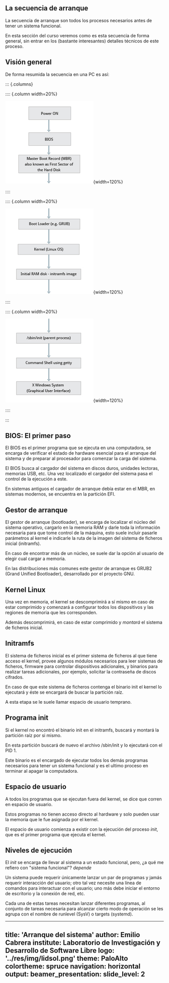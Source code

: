 ## La secuencia de arranque

La secuencia de arranque son todos los procesos necesarios antes de
tener un sistema funcional.

En esta sección del curso veremos como es esta secuencia de forma
general, sin entrar en los (bastante interesantes) detalles técnicos
de este proceso.

## Visión general

De forma resumida la secuencia en una PC es así:

::: {.columns}

:::: {.column width=20%}

![](../res/img/arranque1.jpg){width=120%}

::::

:::: {.column width=20%}

![](../res/img/arranque2.jpg){width=120%}

::::

:::: {.column width=20%}

![](../res/img/arranque3.jpg){width=120%}

::::

:::

## BIOS: El primer paso

El BIOS es el primer programa que se ejecuta en una computadora, se
encarga de verificar el estado de hardware esencial para el arranque del
sistema y de preparar al procesador para comenzar la carga del sistema.

El BIOS busca al cargador del sistema en discos duros, unidades lectoras,
memorias USB, etc. Una vez localizado el cargador del sistema pasa el
control de la ejecución a este.

En sistemas antiguos el cargador de arranque debía estar en el MBR,
en sistemas modernos, se encuentra en la partición EFI.

## Gestor de arranque

El gestor de arranque (bootloader), se encarga de localizar el núcleo
del sistema operativo, cargarlo en la memoria RAM y darle toda la
información necesaria para que tome control de la máquina, esto suele
incluir pasarle parámetros al kernel e indicarle la ruta de la imagen
del sistema de ficheros inicial (initramfs).

En caso de encontrar más de un núcleo, se suele dar la opción al
usuario de elegir cual cargar a memoria.

En las distribuciones más comunes este gestor de arranque es GRUB2
(Grand Unified Bootloader), desarrollado por el proyecto GNU.

## Kernel Linux

Una vez en memoria, el kernel se descomprimirá a sí mismo en caso de
estar comprimido y comenzará a configurar todos los dispositivos y las
regiones de memoria que les corresponden.

Además descomprimirá, en caso de estar comprimido y *montará* el
sistema de ficheros inicial.

## Initramfs

El sistema de ficheros inicial es el primer sistema de ficheros al que
tiene acceso el kernel, provee algunos módulos necesarios para leer
sistemas de ficheros, firmware para controlar dispositivos adicionales,
y binarios para realizar tareas adicionales, por ejemplo, solicitar la
contraseña de discos cifrados.

En caso de que este sistema de ficheros contenga el binario init el kernel lo ejecutará y éste se encargará de buscar la partición raíz.

A esta etapa se le suele llamar espacio de usuario temprano.

## Programa init

Si el kernel no encontró el binario init en el initramfs, buscará y
montará la partición raíz por si mismo.

En esta partición buscará de nuevo el archivo /sbin/init y lo ejecutará
con el PID 1.

Este binario es el encargado de ejecutar todos los demás programas
necesarios para tener un sistema funcional y es el ultimo proceso en
terminar al apagar la computadora.

## Espacio de usuario

A todos los programas que se ejecutan fuera del kernel, se dice que corren en
espacio de usuario.

Estos programas no tienen acceso directo al hardware y solo pueden usar la memoria que le fue asignada por el kernel.

El espacio de usuario comienza a existir con la ejecución del proceso *init*, que es el primer programa que ejecuta el kernel.

## Niveles de ejecución

El *init* se encarga de llevar al sistema a un estado funcional, pero,
¿a qué me refiero con "sistema funcional"? *depende*

Un sistema puede requerir únicamente lanzar un par de programas y jamás
requerir interacción del usuario; otro tal vez necesite una línea de
comandos para interactuar con el usuario; uno más debe iniciar el
entorno de escritorio y la conexión de red, etc.

Cada una de estas tareas necesitan lanzar diferentes programas, al
conjunto de tareas necesaria para alcanzar cierto modo de operación se
les agrupa con el nombre de runlevel (SysV) o targets (systemd).

---
title: 'Arranque del sistema'
author: Emilio Cabrera
institute: Laboratorio de Investigación y Desarrollo de Software Libre
logo: '../res/img/lidsol.png'
theme: PaloAlto
colortheme: spruce
navigation: horizontal
output:
  beamer_presentation:
    slide_level: 2
---

